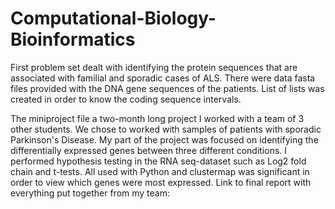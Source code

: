 # Computational-Biology-Bioinformatics
First problem set dealt with identifying the protein sequences that are associated with familial and sporadic cases of ALS.   There were data fasta files provided with the DNA gene sequences of the patients. List of lists was created in order to know the coding sequence intervals.

The miniproject file a two-month long project I worked with a team of 3 other students. We chose to worked with samples of patients with sporadic Parkinson's Disease. My part of the project was focused on identifying the differentially expressed genes between three different conditions. I performed hypothesis testing in the RNA seq-dataset such as Log2 fold chain and t-tests. All used with Python and clustermap was significant in order to view which genes were most expressed. 
Link to final report with everything put together from my team: 
